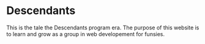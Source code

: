 # Descendants
This is the tale the Descendants program era.
The purpose of this website is to learn and grow as a group in web developement for funsies.
